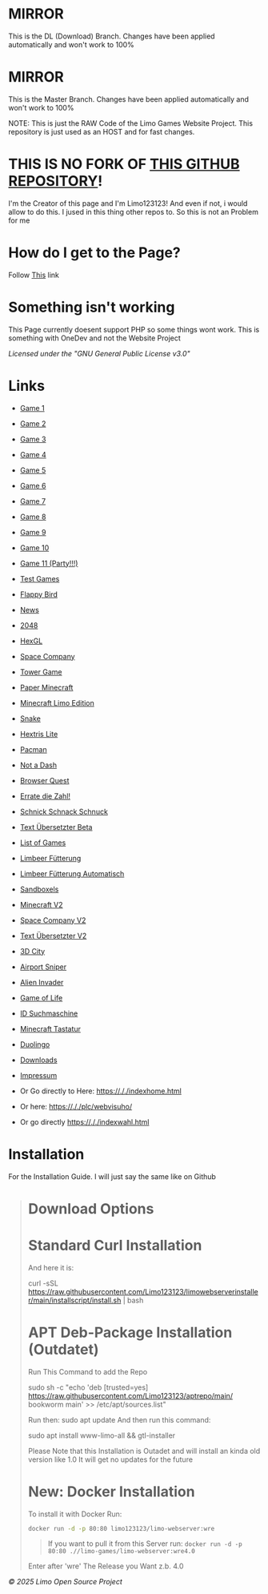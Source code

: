 # MIRROR

This is the DL (Download) Branch. Changes have been applied automatically and won't work to 100%

# MIRROR

This is the Master Branch. Changes have been applied automatically and won't work to 100%

NOTE: This is just the RAW Code of the Limo Games Website Project. This repository is just used as an HOST and for fast changes.

# THIS IS NO FORK OF [THIS GITHUB REPOSITORY](https://github.com/Limo123123/limowebserverinstaller)!
I'm the Creator of this page and I'm Limo123123! 
And even if not, i would allow to do this. I jused in this thing other repos to. So this is not an Problem for me

# How do I get to the Page?

Follow [This](https://.//limo-games/~site) link

# Something isn't working
This Page currently doesent support PHP so some things wont work.
This is something with OneDev and not the Website Project


_Licensed under the "GNU General Public License v3.0"_

# Links

- [Game 1](https://././1.html)
- [Game 2](https://././2.html)
- [Game 3](https://././3.html)
- [Game 4](https://././4.html)
- [Game 5](https://././5.html)
- [Game 6](https://././6.html)
- [Game 7](https://././7.html)
- [Game 8](https://././8.html)
- [Game 9](https://././9.html)
- [Game 10](https://././10.html)
- [Game 11 (Party!!!)](https://././11.html)
- [Test Games](https://././testgames)
- [Flappy Bird](https://././flappybird)
- [News](https://././loader)
- [2048](https://././2048/index.html)
- [HexGL](https://././HexGL/index.html)
- [Space Company](https://././SpaceCompany)
- [Tower Game](https://././towergame)
- [Paper Minecraft](https://././minecraft.html)
- [Minecraft Limo Edition](https://././minecraftlimo.html)
- [Snake](https://././snake.html)
- [Hextris Lite](https://././hextrislite)
- [Pacman](https://././Pacman)
- [Not a Dash](https://././niklassachen/notadash.html)
- [Browser Quest](https://././BrowserOeust)
- [Errate die Zahl!](https://././randomnumber)
- [Schnick Schnack Schnuck](https://././schnickschnackschnuck)
- [Text Übersetzter Beta](https://././LimoEngine/Beta/securetext)
- [List of Games](https://././recalgames)
- [Limbeer Fütterung](https://././LimoEngine/limbeeressen.html)
- [Limbeer Fütterung Automatisch](https://././LimoEngine/limoauto.html)
- [Sandboxels](https://././LimoEngine/Sandboxels/)
- [Minecraft V2](https://././minecraftv2/minecraft.html)
- [Space Company V2](https://././phplibary/spacecompanyv2.php)
- [Text Übersetzter V2](https://././LimoEngine/Beta/securetext/ve.php)
- [3D City](https://././3dcity)
- [Airport Sniper](https://././AirportSniper)
- [Alien Invader](https://././AlienInvader)
- [Game of Life](https://././GameOfLife/GameOfLife.html)
- [ID Suchmaschine](https://././suchmaschine.html)
- [Minecraft Tastatur](https://././minecraft/minecraft.html)
- [Duolingo](https://././duolingo/duolingo.html)
- [Downloads](https://././downloads/index.html)
- [Impressum](https://././impressum.html)


- Or Go directly to Here: [https://././indexhome.html](https://././indexhome.html)
- Or here: [https://././plc/webvisuho/](https://././plc/webvisuho/)
- Or go directly [https://././indexwahl.html](https://././indexwahl.html)

# Installation
For the Installation Guide. I will just say the same like on Github

> # Download Options
>
># Standard Curl Installation
>And here it is:
>
>
>curl -sSL https://raw.githubusercontent.com/Limo123123/limowebserverinstaller/main/installscript/install.sh | bash
>
>
># APT Deb-Package Installation (Outdatet)
>Run This Command to add the Repo
>
>sudo sh -c "echo 'deb [trusted=yes] https://raw.githubusercontent.com/Limo123123/aptrepo/main/ bookworm main' >> /etc/apt/sources.list"
>
>
>Run then: sudo apt update 
>And then run this command:
>
>
>sudo apt install www-limo-all && gtl-installer
>
>Please Note that this Installation is Outadet and will install an kinda old version like 1.0
>It will get no updates for the future
>
># New: Docker Installation
>
>To install it with Docker Run:
>```bash
>docker run -d -p 80:80 limo123123/limo-webserver:wre
>```
> > If you want to pull it from this Server run: ```docker run -d -p 80:80 .//limo-games/limo-webserver:wre4.0```
>
>Enter after 'wre' The Release you Want z.b. 4.0

_© 2025 Limo Open Source Project_
